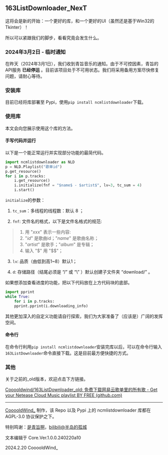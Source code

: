 ## 163ListDownloader_NexT

这将会是新的开始：一个更好的库，和一个更好的UI（虽然还是基于Win32的Tkinter）！

所以可以紧跟我们的脚步，看看究竟会发生什么。

### 2024年3月2日 - 临时通知

在昨天（2024年3月1日），我们收到青旨音乐的通知。由于不可控因素，青旨的API服务 **已经停运** 。目前该项目处于不可用状态。我们将采用备用方案尽快修复问题，请耐心等待。

### 安装库

目前已经将库部署至 Pypi，使用```pip install ncmlistdownloader```下载。

### 使用库

本文会向您展示使用这个库的方法。

#### 手写代码并运行

以下是一个能正常运行并实现部分功能的最简代码。

```python
import ncmlistdownloader as NLD
p = NLD.Playlist("歌单id")
p.get_resource()
for i in p.tracks:
	i.get_resource()
	i.initialize(fnf = "$name$ - $artist$", lv=3, tc_sum = 4)
	i.start()
```

```initialize```的参数：

1. ```tc_sum```：多线程的线程数：默认 8 ；

2. ```fnf```: 文件名的格式，以下是文件名格式的规范:

> 1. 用 "$xxx$" 表示一些内容: 
> 2. "$id$" 是歌曲id；"$name$" 是歌曲名称；
> 3. "$artist$" 是歌手；"$album$" 是专辑；
> 4. 输入 "$" 用 "$$"；

3. ```lv```: 品质（由低到高1~8）默认1；

4. ```d```: 存储路径（结尾必须是 “/” 或 “\” ）默认创建子文件夹 “download/” 。

如果想添加查看进度的功能，把以下代码放在上方代码块的底部。

```python
import pprint
while True:
	for i in p.tracks:
	pprint.pprint(i.downloading_info)
```

其他更加深入的自定义功能请自行探索，我们为大家准备了（应该是）广阔的发挥空间。

#### 命令行

在命令行利用```pip install ncmlistdownloader```安装完库以后，可以在命令行输入```163ListDownloader```命令直接下载。这是目前最方便快捷的方式。

### 其他

关于之前的_old版本，欢迎点击下方链接。

[Cooooldwind/163ListDownloader_old: 免费下载网易云歌单里的所有歌 - Get your Netease Cloud Music playlist BY FREE (github.com)](https://github.com/Cooooldwind/163ListDownloader_old)

------

[CooooldWind_](https://cooooldwind.netlify.app) 制作，该 Repo 以及 Pypi 上的 ncmlistdownloader 库都在 AGPL-3.0 协议保护之下。

特别鸣谢：[是青旨啊](https://sayqz.com)，[bilibili@半岛的孤城](https://space.bilibili.com/32187583)

文本编辑于 Core.Ver.1.0.0.240220a10

2024.2.20 CooooldWind_